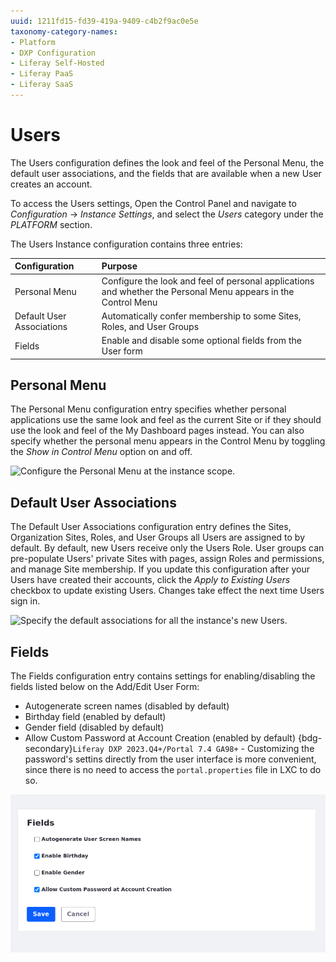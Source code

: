 ```yaml
---
uuid: 1211fd15-fd39-419a-9409-c4b2f9ac0e5e
taxonomy-category-names:
- Platform
- DXP Configuration
- Liferay Self-Hosted
- Liferay PaaS
- Liferay SaaS
---
```

# Users

The Users configuration defines the look and feel of the Personal Menu, the default user associations, and the fields that are available when a new User creates an account. 

To access the Users settings, Open the Control Panel and navigate to *Configuration* &rarr; *Instance Settings*, and select the *Users* category under the *PLATFORM* section. 

The Users Instance configuration contains three entries:

| Configuration | Purpose |
| :--- | :--- |
| Personal Menu | Configure the look and feel of personal applications and whether the Personal Menu appears in the Control Menu |
| Default User Associations | Automatically confer membership to some Sites, Roles, and User Groups |
| Fields | Enable and disable some optional fields from the User form |

## Personal Menu

The Personal Menu configuration entry specifies whether personal applications use the same look and feel as the current Site or if they should use the look and feel of the My Dashboard pages instead. You can also specify whether the personal menu appears in the Control Menu by toggling the *Show in Control Menu* option on and off. 

![Configure the Personal Menu at the instance scope.](./users/images/01.png)

## Default User Associations

The Default User Associations configuration entry defines the Sites, Organization Sites, Roles, and User Groups all Users are assigned to by default. By default, new Users receive only the Users Role. User groups can pre-populate Users' private Sites with pages, assign Roles and permissions, and manage Site membership. If you update this configuration after your Users have created their accounts, click the *Apply to Existing Users* checkbox to update existing Users. Changes take effect the next time Users sign in. 

![Specify the default associations for all the instance's new Users.](./users/images/02.png)

## Fields

The Fields configuration entry contains settings for enabling/disabling the fields listed below on the Add/Edit User Form:

* Autogenerate screen names (disabled by default)
* Birthday field (enabled by default)
* Gender field (disabled by default)
* Allow Custom Password at Account Creation (enabled by default) {bdg-secondary}`Liferay DXP 2023.Q4+/Portal 7.4 GA98+` - Customizing the password's settins directly from the user interface is more convenient, since there is no need to access the `portal.properties` file in LXC to do so.

![Configure whether to use autogenerated screen names, birthdays, and gender for the instance's Users.](./users/images/03.png)
